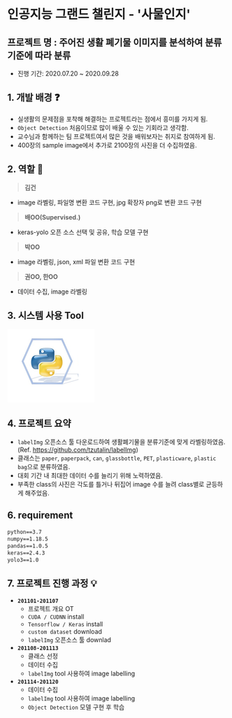 # 인공지능 그랜드 챌린지 - '사물인지'

## 프로젝트 명 : 주어진 생활 폐기물 이미지를 분석하여 분류기준에 따라 분류
- 진행 기간: 2020.07.20 ~ 2020.09.28

## 1. 개발 배경 :question:
- 실생활의 문제점을 포착해 해결하는 프로젝트라는 점에서 흥미를 가지게 됨.
- `Object Detection` 처음이므로 많이 배울 수 있는 기회라고 생각함.
- 교수님과 함께하는 팀 프로젝트여서 많은 것을 배워보자는 취지로 참여하게 됨.
- 400장의 sample image에서 추가로 2100장의 사진을 더 수집하였음.

## 2. 역할 :two_men_holding_hands:
> **김건**
- image 라벨링, 파일명 변환 코드 구현, jpg 확장자 png로 변환 코드 구현

> **배OO(Supervised.)**
- keras-yolo 오픈 소스 선택 및 공유, 학습 모델 구현

> **박OO**
- image 라벨링, json, xml 파일 변환 코드 구현

> **권OO, 한OO**
- 데이터 수집, image 라벨링

## 3. 시스템 사용 Tool
<div>
  <img width="200" src="https://github.com/GeonKimdcu/SideProject/blob/main/Arc-Fault/_img/ppy.PNG">
</div>

## 4. 프로젝트 요약
- `labelImg` 오픈소스 툴 다운로드하여 생활폐기물을 분류기준에 맞게 라벨링하였음.(Ref. https://github.com/tzutalin/labelImg)
- 클래스는 `paper`, `paperpack`, `can`, `glassbottle`, `PET`, `plasticware`, `plastic bag`으로 분류하였음.
- 대회 기간 내 최대한 데이터 수를 늘리기 위해 노력하였음. 
- 부족한 class의 사진은 각도를 틀거나 뒤집어 image 수를 늘려 class별로 균등하게 해주었음.

## 6. requirement
```
python==3.7
numpy==1.18.5
pandas==1.0.5
keras==2.4.3
yolo3==1.0
```

## 7. 프로젝트 진행 과정 :bulb:

- **`201101-201107`**
  - 프로젝트 개요 OT
  - `CUDA / CUDNN` install
  - `Tensorflow / Keras` install
  - `custom dataset` download
  - `labelImg` 오픈소스 툴 downlad
- **`201108-201113`**
  - 클래스 선정
  - 데이터 수집
  - `labelImg` tool 사용하여 image labelling
- **`201114-201120`**
  - 데이터 수집
  - `labelImg` tool 사용하여 image labelling
  - `Object Detection` 모델 구현 후 학습
